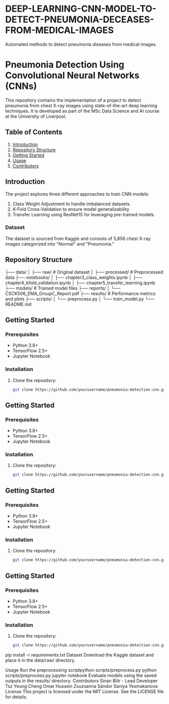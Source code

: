 # DEEP-LEARNING-CNN-MODEL-TO-DETECT-PNEUMONIA-DECEASES-FROM-MEDICAL-IMAGES
Automated methods to detect pneumonia diseases from medical images.
# Pneumonia Detection Using Convolutional Neural Networks (CNNs)

This repository contains the implementation of a project to detect pneumonia from chest X-ray images using state-of-the-art deep learning techniques. It is developed as part of the MSc Data Science and AI course at the University of Liverpool.

## Table of Contents
1. [Introduction](#introduction)
2. [Repository Structure](#repository-structure)
3. [Getting Started](#getting-started)
4. [Usage](#usage)
5. [Contributors](#contributors)

## Introduction
The project explores three different approaches to train CNN models:
1. Class Weight Adjustment to handle imbalanced datasets.
2. K-Fold Cross-Validation to ensure model generalizability.
3. Transfer Learning using ResNet15 for leveraging pre-trained models.

### Dataset
The dataset is sourced from Kaggle and consists of 5,856 chest X-ray images categorized into "Normal" and "Pneumonia."

## Repository Structure
├── data/ │ ├── raw/ # Original dataset │ ├── processed/ # Preprocessed data ├── notebooks/ │ ├── chapter3_class_weights.ipynb │ ├── chapter4_kfold_validation.ipynb │ ├── chapter5_transfer_learning.ipynb ├── models/ # Trained model files ├── reports/ │ └── CSCK506_EMA_GroupC_Report.pdf ├── results/ # Performance metrics and plots ├── scripts/ │ └── preprocess.py │ └── train_model.py └── README.md

## Getting Started
### Prerequisites
- Python 3.8+
- TensorFlow 2.5+
- Jupyter Notebook

### Installation
1. Clone the repository:
   ```bash
   git clone https://github.com/yourusername/pneumonia-detection-cnn.git

## Getting Started
### Prerequisites
- Python 3.8+
- TensorFlow 2.5+
- Jupyter Notebook

### Installation
1. Clone the repository:
   ```bash
   git clone https://github.com/yourusername/pneumonia-detection-cnn.git

## Getting Started
### Prerequisites
- Python 3.8+
- TensorFlow 2.5+
- Jupyter Notebook

### Installation
1. Clone the repository:
   ```bash
   git clone https://github.com/yourusername/pneumonia-detection-cnn.git

## Getting Started
### Prerequisites
- Python 3.8+
- TensorFlow 2.5+
- Jupyter Notebook

### Installation
1. Clone the repository:
   ```bash
   git clone https://github.com/yourusername/pneumonia-detection-cnn.git
pip install -r requirements.txt
Dataset
Download the Kaggle dataset and place it in the data/raw/ directory.

Usage
Run the preprocessing scriptpython scripts/preprocess.py
python scripts/preprocess.py
jupyter notebook
Evaluate models using the saved outputs in the results/ directory.
Contributors
Sinan Bilir - Lead Developer
Tsz Yeung Cheng
Omar Hussein
Zsuzsanna Sándor
Saniya Yesmakanova
License
This project is licensed under the MIT License. See the LICENSE file for details.
